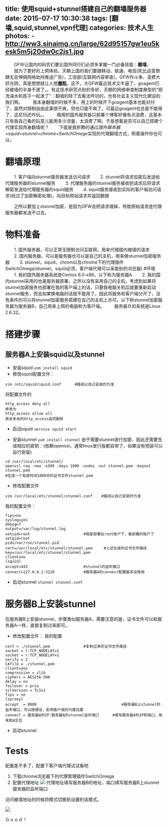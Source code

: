 title: 使用squid+stunnel搭建自己的翻墙服务器
date: 2015-07-17 10:30:38
tags: [翻墙,squid,stunnel,vpn代理]
categories: 技术人生 
photos:
	- http://ww3.sinaimg.cn/large/62d95157gw1eu5kesk5m5j20dw0c2js1.jpg
---

　　GFW让国内的码农们要比国外同行们必须多掌握一门必备技能：**翻墙**。
　　就为了更好的上网体验，天朝上国的我们要跟移动、联通、电信(死比运营商肆无忌惮搞网络劫持推送广告)，工信部(互联网内容审查)，GFW作斗争，浪费大好光阴，真是想想就让人想[**爆粗**](http://www.bilibili.com/video/av2550217)。这不，大GFW最近技术又牛逼了，goagent已经被墙的半身不遂了。。有这技术研究点别的多好，天朝的网络审查制度典型的"把洗澡水和孩子一起泼了"：翻墙的除了去看法哔功的，也有社会主义现代化建设的我们啊。
　　我本身翻墙的时候不多，用上的时候开下goagent基本也能对付了，虽然对限制自由这事很不爽，但也只能不爽了。可最近goagent也总是不能用了，这尼玛还咋玩。。
　　租用的国外服务器只部署个博客好像有点浪费，这基本只有我自己看的玩意儿能用多少流量，太浪费了啊。于是想着是否可以自己搭建个代理实现肉身翻墙呢？
　　下面是我折腾的通过*国外服务器+squid+stunnel+chrome+SwitchOmege*实现的代理翻墙方式，照着操作你也可以。

<!--more-->

# 翻墙原理
　　1. 客户端向stunnel服务器发送访问请求
　　2. stunnel将请求加密后发送给代理服务器的stunnel服务
　　3. 代理服务器的stunnel服务接收到请求后将请求解密发送给代理服务器的squid服务
　　4. squid服务接收到实际的客户端访问请求(经过了加密解密处理)，向目标网站请求并返回数据

　　之所以要加上stunnel加密，是因为GFW会把请求墙掉，导致原始请求连代理服务器都发送不过去。
# 物料准备
　　1. 国外服务器，可以正常无限制访问互联网，用来代理国内被墙的请求
　　2. 国内服务器，可以是服务器也可以是自己的主机，用来做stunnel加密服务器
　　3. stunnel，squid，chrom以及chrome下的代理插件SwitchOmega(stunnel，squid必须，客户端代理可以采取别的浏览器)
#环境
　　1. 我的国外服务器系统是Centos 6.0-x86，以下称为服务器A
　　2. 我的国内stunnel采用的也是服务器部署，之所以没有采用自己的主机，考虑到如果将stunnel加密服务也部署在我的客户端上的话，只要我电脑关机后就要重新启动stunnel服务，而且如果换电脑的话就不能用了。因此将服务和客户端分开了，没有条件的可以将stunnel加密服务搭建在自己的主机上亦可。以下称stunnel加密服务器为服务器B，自己用来上网的电脑称为客户端。
　　服务器Ｂ的系统是Linux 2.6.32。
# 搭建步骤
## 服务器A上安装squid以及stunnel
- 安装squid
`yum install squid`
- 修改squid配置文件：

```
vim /etc/squid/squid.conf      #路径以自己安装的为准
```
将配置文件的
```
http_access deny all
修改为
http_access allow all
其余多余的http_access选项删除
```
- 启动squid
`service squid start`

- 安装stunnel
`yum install stunnel`
由于需要stunnel进行加密，因此还需要生成相应的密钥：(依赖openssl，通常linux发行版都自带了，如果没有预装可以自行安装)
```
cd /usr/local/etc/stunnel/
openssl req -new -x509 -days 1000 -nodes -out stunnel.pem -keyout stunnel.pem  
#生成一个有效时间1000天的证书文件stunnel.pem

```
- 修改配置文件
```
vim /usr/local/etc/stunnel/stunnel.conf    #路径以自己安装的为准
```
我的配置文件：
```
fips=no
syslog=yes
debug=7
output=/var/log/stunnel.log
setuid=root                        #我是部署在root账户下，看部署的账户了 
setgid=root                          
pid=/var/run/stunnel.pid
cert=/usr/local/etc/stunnel/stunnel.pem     #上述生成的证书文件路径
key=/usr/local/etc/stunnel/stunnel.pem
client=no
[squid]
accept=443                         #stunnel的监听接口 
connect=127.0.0.1:3128             #服务器A的connect配置基本没啥用
```
- 启动stunnel
`stunnel stunnel.conf`
	
# 服务器B上安装stunnel
在服务器B上安装stunnel，步骤类似服务器A，需要注意的是，证书文件可以和服务器A一样，直接复制过来即可。
- 修改配置文件：
我的配置
```
cert = ./stunnel.pem               #复制过来的证书文件路径
socket = l:TCP_NODELAY=1
socket = r:TCP_NODELAY=1
verify = 2
CAfile = ./stunnel.pem
client=yes
compression = zlib
ciphers = AES256-SHA
delay = no
failover = prio
sslVersion = TLSv1
fips = no
[sproxy]
accept  = 8888                     					#服务器B上stunnel的监听端口，可以随便设，影响客户端的代理设置 
connect = 服务器A的IP:服务器A的stunnel监听端口      #填写服务器A的IP和端口，用来和A交互
```
- 启动stunnel

# Tests
配置差不多了，配置下客户端代理试试看吧
1. 下载chrome浏览器下的代理管理插件SwitchOmega
2. 配置代理地址
![](http://ww1.sinaimg.cn/large/62d95157gw1eu5s08oeo9j20o605jmy2.jpg)
代理地址填写服务器B的地址，端口填写服务器B上stunnel服务器的监听端口

访问被墙地址的时候将模式切换到设置的该模式。
	
![](http://ww1.sinaimg.cn/large/62d95157gw1eu5tgaewnxj20p508m76l.jpg)

Ｇｏｏｄ！
